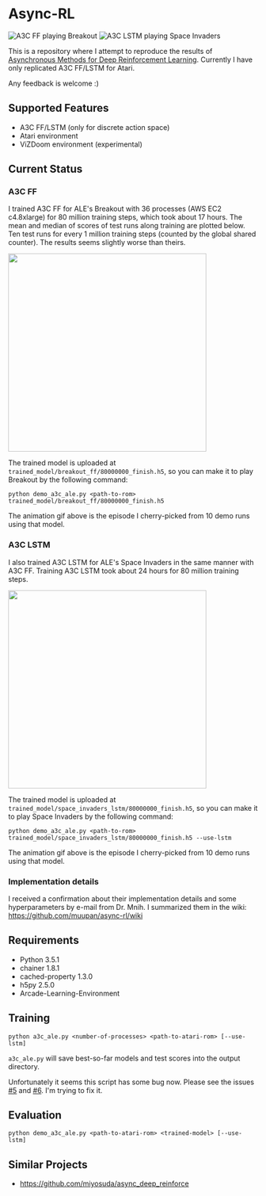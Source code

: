 # Async-RL

![A3C FF playing Breakout](https://raw.githubusercontent.com/muupan/async-rl/master/trained_model/breakout_ff/animation.gif)
![A3C LSTM playing Space Invaders](https://raw.githubusercontent.com/muupan/async-rl/master/trained_model/space_invaders_lstm/animation.gif)

This is a repository where I attempt to reproduce the results of [Asynchronous Methods for Deep Reinforcement Learning](http://arxiv.org/abs/1602.01783). Currently I have only replicated A3C FF/LSTM for Atari.

Any feedback is welcome :)

## Supported Features

- A3C FF/LSTM (only for discrete action space)
- Atari environment
- ViZDoom environment (experimental)

## Current Status

### A3C FF

I trained A3C FF for ALE's Breakout with 36 processes (AWS EC2 c4.8xlarge) for 80 million training steps, which took about 17 hours. The mean and median of scores of test runs along training are plotted below. Ten test runs for every 1 million training steps (counted by the global shared counter). The results seems slightly worse than theirs.

<img src="https://raw.githubusercontent.com/muupan/async-rl/master/trained_model/breakout_ff/scores.txt.png" width="400">

The trained model is uploaded at `trained_model/breakout_ff/80000000_finish.h5`, so you can make it to play Breakout by the following command:

```
python demo_a3c_ale.py <path-to-rom> trained_model/breakout_ff/80000000_finish.h5
```

The animation gif above is the episode I cherry-picked from 10 demo runs using that model.

### A3C LSTM

I also trained A3C LSTM for ALE's Space Invaders in the same manner with A3C FF. Training A3C LSTM took about 24 hours for 80 million training steps.

<img src="https://raw.githubusercontent.com/muupan/async-rl/master/trained_model/space_invaders_lstm/scores.txt.png" width="400">

The trained model is uploaded at `trained_model/space_invaders_lstm/80000000_finish.h5`, so you can make it to play Space Invaders by the following command:

```
python demo_a3c_ale.py <path-to-rom> trained_model/space_invaders_lstm/80000000_finish.h5 --use-lstm
```

The animation gif above is the episode I cherry-picked from 10 demo runs using that model.

### Implementation details

I received a confirmation about their implementation details and some hyperparameters by e-mail from Dr. Mnih. I summarized them in the wiki: https://github.com/muupan/async-rl/wiki

## Requirements

- Python 3.5.1
- chainer 1.8.1
- cached-property 1.3.0
- h5py 2.5.0
- Arcade-Learning-Environment

## Training

```
python a3c_ale.py <number-of-processes> <path-to-atari-rom> [--use-lstm]
```

`a3c_ale.py` will save best-so-far models and test scores into the output directory.

Unfortunately it seems this script has some bug now. Please see the issues [#5](https://github.com/muupan/async-rl/issues/5) and [#6](https://github.com/muupan/async-rl/issues/6). I'm trying to fix it. 

## Evaluation

```
python demo_a3c_ale.py <path-to-atari-rom> <trained-model> [--use-lstm]
```

## Similar Projects

- https://github.com/miyosuda/async_deep_reinforce
